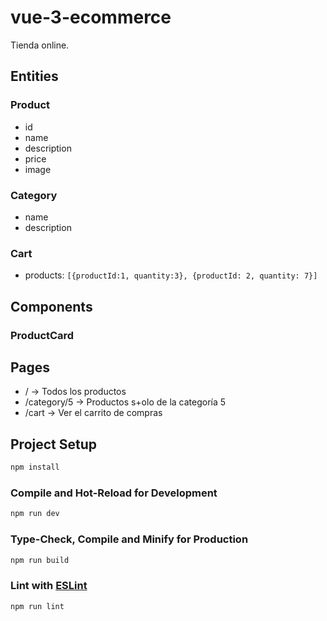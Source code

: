 # vue-3-ecommerce

Tienda online.

## Entities

### Product
- id
- name
- description
- price
- image

### Category
- name
- description

### Cart
- products: `[{productId:1, quantity:3}, {productId: 2, quantity: 7}]`

## Components
### ProductCard

## Pages
- / -> Todos los productos
- /category/5 -> Productos s+olo de la categoría 5
- /cart -> Ver el carrito de compras






## Project Setup

```sh
npm install
```

### Compile and Hot-Reload for Development

```sh
npm run dev
```

### Type-Check, Compile and Minify for Production

```sh
npm run build
```

### Lint with [ESLint](https://eslint.org/)

```sh
npm run lint
```
